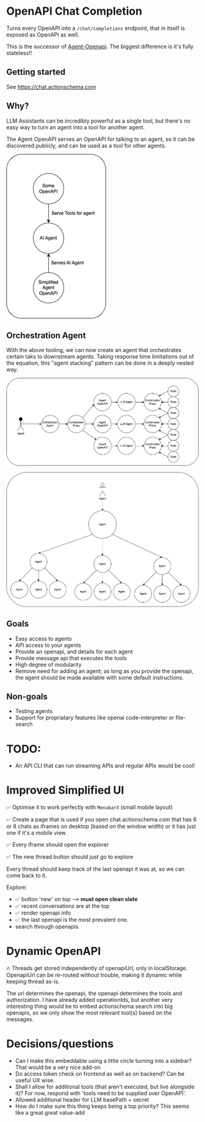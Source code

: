 # OpenAPI Chat Completion

Turns every OpenAPI into a `/chat/completions` endpoint, that in itself is exposed as OpenAPI as well.

This is the successor of [Agent-Openapi](https://github.com/CodeFromAnywhere/agent-openapi). The biggest difference is it's fully stateless!!

## Getting started

See https://chat.actionschema.com

## Why?

LLM Assistants can be incredibly powerful as a single tool, but there's no easy way to turn an agent into a tool for another agent.

The Agent OpenAPI serves an OpenAPI for talking to an agent, so it can be discovered publicly, and can be used as a tool for other agents.

![](agent-openapi.drawio.png)

## Orchestration Agent

With the above tooling, we can now create an agent that orchestrates certain taks to downstream agents. Taking response time limitations out of the equation, this "agent stacking" pattern can be done in a deeply nested way.

![](orchestration-agent.drawio.png)

![](agent-stacking.drawio.png)

## Goals

- Easy access to agents
- API access to your agents
- Provide an openapi, and details for each agent
- Provide message api that executes the tools
- High degree of modularity
- Remove need for adding an agent; as long as you provide the openapi, the agent should be made available with some default instructions.

## Non-goals

- Testing agents
- Support for propriatary features like openai code-interpreter or file-search

# TODO:

- An API CLI that can run streaming APIs and regular APIs would be cool!

# Improved Simplified UI

✅ Optimise it to work perfectly with `MenubarX` (small mobile layout)

✅ Create a page that is used if you open chat.actionschema.com that has 6 or 8 chats as iframes on desktop (based on the window width) or it has just one if it's a mobile view.

✅ Every iframe should open the explorer

✅ The new thread button should just go to explore

Every thread should keep track of the last openapi it was at, so we can come back to it.

Explore:

- ✅ button 'new' on top --> **must open clean slate**
- ✅ recent conversations are at the top
- ✅ render openapi info
- ✅ the last openapi is the most prevalent one.
- search through openapis

# Dynamic OpenAPI

🔥 Threads get stored independently of openapiUrl, only in localStorage. OpenapiUrl can be re-routed without trouble, making it dynamic while keeping thread as-is.

The url determines the openapi, the openapi determines the tools and authorization. I have already added operationIds, but another very interesting thing would be to embed actionschema search into big openapis, so we only show the most relevant tool(s) based on the messages.

# Decisions/questions

- Can I make this embeddable using a little circle turning into a sidebar? That would be a very nice add-on
- Do access token check on frontend as well as on backend? Can be useful UX wise.
- Shall I allow for additional tools (that aren't executed, but live alongside it)? For now, respond with 'tools need to be supplied over OpenAPI'.
- Allowed additional header for LLM basePath + secret
- How do I make sure this thing keeps being a top priority? This seems like a great great value-add
